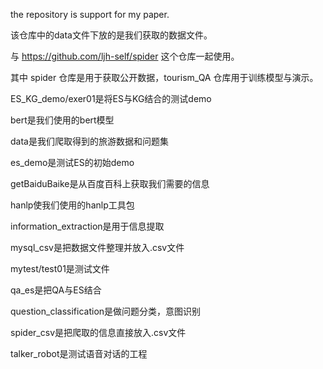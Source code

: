 the repository is support for my paper.

该仓库中的data文件下放的是我们获取的数据文件。

与 https://github.com/ljh-self/spider 这个仓库一起使用。

其中 spider 仓库是用于获取公开数据，tourism_QA 仓库用于训练模型与演示。

ES_KG_demo/exer01是将ES与KG结合的测试demo

bert是我们使用的bert模型

data是我们爬取得到的旅游数据和问题集

es_demo是测试ES的初始demo

getBaiduBaike是从百度百科上获取我们需要的信息

hanlp使我们使用的hanlp工具包

information_extraction是用于信息提取

mysql_csv是把数据文件整理并放入.csv文件

mytest/test01是测试文件

qa_es是把QA与ES结合

question_classification是做问题分类，意图识别

spider_csv是把爬取的信息直接放入.csv文件

talker_robot是测试语音对话的工程
